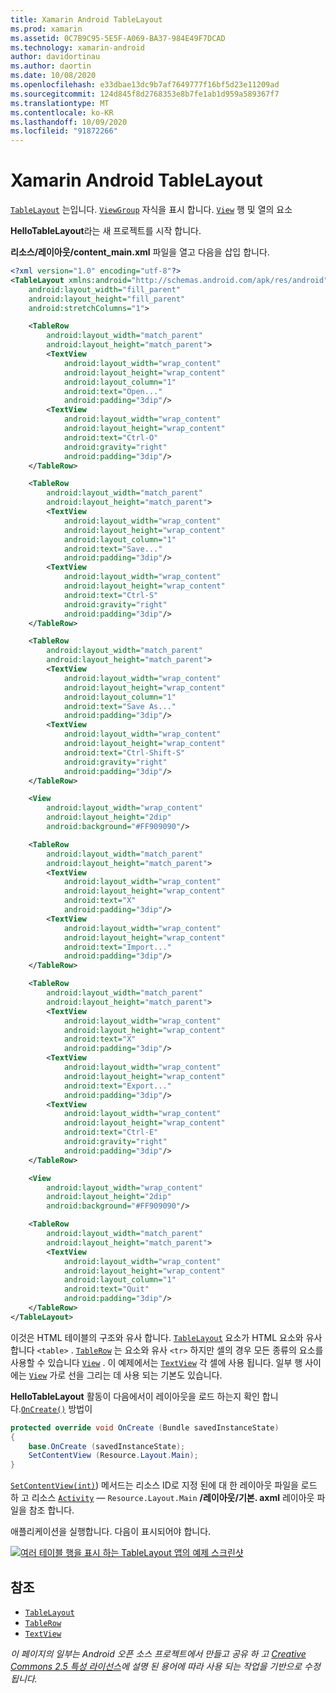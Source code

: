 ```yaml
---
title: Xamarin Android TableLayout
ms.prod: xamarin
ms.assetid: 0C7B9C95-5E5F-A069-BA37-984E49F7DCAD
ms.technology: xamarin-android
author: davidortinau
ms.author: daortin
ms.date: 10/08/2020
ms.openlocfilehash: e33dbae13dc9b7af7649777f16bf5d23e11209ad
ms.sourcegitcommit: 124d845f8d2768353e8b7fe1ab1d959a589367f7
ms.translationtype: MT
ms.contentlocale: ko-KR
ms.lasthandoff: 10/09/2020
ms.locfileid: "91872266"
---
```

# <a name="xamarinandroid-tablelayout"></a>Xamarin Android TableLayout

[`TableLayout`](xref:Android.Widget.TableLayout) 는입니다. [`ViewGroup`](xref:Android.Views.ViewGroup)
자식을 표시 합니다. [`View`](xref:Android.Views.View)
행 및 열의 요소

**HelloTableLayout**라는 새 프로젝트를 시작 합니다.

**리소스/레이아웃/content_main.xml** 파일을 열고 다음을 삽입 합니다.

```xml
<?xml version="1.0" encoding="utf-8"?>
<TableLayout xmlns:android="http://schemas.android.com/apk/res/android"
    android:layout_width="fill_parent"
    android:layout_height="fill_parent"
    android:stretchColumns="1">

    <TableRow
        android:layout_width="match_parent"
        android:layout_height="match_parent">
        <TextView
            android:layout_width="wrap_content"
            android:layout_height="wrap_content"
            android:layout_column="1"
            android:text="Open..."
            android:padding="3dip"/>
        <TextView
            android:layout_width="wrap_content"
            android:layout_height="wrap_content"
            android:text="Ctrl-O"
            android:gravity="right"
            android:padding="3dip"/>
    </TableRow>

    <TableRow
        android:layout_width="match_parent"
        android:layout_height="match_parent">
        <TextView
            android:layout_width="wrap_content"
            android:layout_height="wrap_content"
            android:layout_column="1"
            android:text="Save..."
            android:padding="3dip"/>
        <TextView
            android:layout_width="wrap_content"
            android:layout_height="wrap_content"
            android:text="Ctrl-S"
            android:gravity="right"
            android:padding="3dip"/>
    </TableRow>

    <TableRow
        android:layout_width="match_parent"
        android:layout_height="match_parent">
        <TextView
            android:layout_width="wrap_content"
            android:layout_height="wrap_content"
            android:layout_column="1"
            android:text="Save As..."
            android:padding="3dip"/>
        <TextView
            android:layout_width="wrap_content"
            android:layout_height="wrap_content"
            android:text="Ctrl-Shift-S"
            android:gravity="right"
            android:padding="3dip"/>
    </TableRow>

    <View
        android:layout_width="wrap_content"
        android:layout_height="2dip"
        android:background="#FF909090"/>

    <TableRow
        android:layout_width="match_parent"
        android:layout_height="match_parent">
        <TextView
            android:layout_width="wrap_content"
            android:layout_height="wrap_content"
            android:text="X"
            android:padding="3dip"/>
        <TextView
            android:layout_width="wrap_content"
            android:layout_height="wrap_content"
            android:text="Import..."
            android:padding="3dip"/>
    </TableRow>

    <TableRow
        android:layout_width="match_parent"
        android:layout_height="match_parent">
        <TextView
            android:layout_width="wrap_content"
            android:layout_height="wrap_content"
            android:text="X"
            android:padding="3dip"/>
        <TextView
            android:layout_width="wrap_content"
            android:layout_height="wrap_content"
            android:text="Export..."
            android:padding="3dip"/>
        <TextView
            android:layout_width="wrap_content"
            android:layout_height="wrap_content"
            android:text="Ctrl-E"
            android:gravity="right"
            android:padding="3dip"/>
    </TableRow>

    <View
        android:layout_width="wrap_content"
        android:layout_height="2dip"
        android:background="#FF909090"/>

    <TableRow
        android:layout_width="match_parent"
        android:layout_height="match_parent">
        <TextView
            android:layout_width="wrap_content"
            android:layout_height="wrap_content"
            android:layout_column="1"
            android:text="Quit"
            android:padding="3dip"/>
    </TableRow>
</TableLayout>
```

이것은 HTML 테이블의 구조와 유사 합니다. [`TableLayout`](xref:Android.Widget.TableLayout)
요소가 HTML 요소와 유사 합니다 `<table>` . [`TableRow`](xref:Android.Widget.TableRow)
는 요소와 유사 `<tr>` 하지만 셀의 경우 모든 종류의 요소를 사용할 수 있습니다 [`View`](xref:Android.Views.View) . 이 예제에서는 [`TextView`](xref:Android.Widget.TextView)
각 셀에 사용 됩니다. 일부 행 사이에는 [`View`](xref:Android.Views.View) 가로 선을 그리는 데 사용 되는 기본도 있습니다.

**HelloTableLayout** 활동이 다음에서이 레이아웃을 로드 하는지 확인 합니다.[`OnCreate()`](xref:Android.App.Activity.OnCreate*)
방법이

```csharp
protected override void OnCreate (Bundle savedInstanceState)
{
    base.OnCreate (savedInstanceState);
    SetContentView (Resource.Layout.Main);
}
```

[`SetContentView(int)`](xref:Android.App.Activity.SetContentView*)) 메서드는 리소스 ID로 지정 된에 대 한 레이아웃 파일을 로드 하 고 리소스 [`Activity`](xref:Android.App.Activity) &mdash; `Resource.Layout.Main` **/레이아웃/기본. axml** 레이아웃 파일을 참조 합니다.

애플리케이션을 실행합니다. 다음이 표시되어야 합니다.

[![여러 테이블 행을 표시 하는 TableLayout 앱의 예제 스크린샷](table-layout-images/helloviews3.png)](table-layout-images/helloviews3.png#lightbox)

## <a name="references"></a>참조

- [`TableLayout`](xref:Android.Widget.TableLayout)
- [`TableRow`](xref:Android.Widget.TableRow)
- [`TextView`](xref:Android.Widget.TextView)

_이 페이지의 일부는 Android 오픈 소스 프로젝트에서 만들고 공유 하 고 [Creative Commons 2.5 특성 라이선스](https://creativecommons.org/licenses/by/2.5/)에 설명 된 용어에 따라 사용 되는 작업을 기반으로 수정 됩니다._
